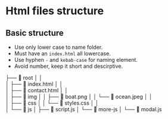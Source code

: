 # Html files structure

## Basic structure

- Use only lower case to name folder.
- Must have an `index.html` all lowercase.
- Use hyphen `-` and `kebab-case` for naming element.
- Avoid number, keep it short and descirptive.


├──  root
│   │   
│   ├──  index.html
│   │   
│   ├──  contact.html
│   │   
│   ├──  img
│   │   ├──  boat.png
│   │   └──  ocean.jpeg
│   │   
│   ├──  css
│   │   └──  styles.css
│   │   
│   └──  js
│       ├──  script.js
│       └──  more-js
│           └──  modal.js
